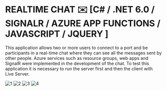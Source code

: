  # REALTIME CHAT ✉️ [C# / .NET 6.0 / SIGNALR / AZURE APP FUNCTIONS / JAVASCRIPT  / JQUERY ]

This application allows two or more users to connect to a port and be participants in a real-time chat where they can see all the messages sent by other people.
Azure services such as resource groups, web apps and SignalR were implemented in the development of the chat.
To test this application it is necessary to run the server first and then the client with Live Server.

![1](https://github.com/alvaroxavierarroyo/RealTimeChat---SignalR/assets/119838743/859ce006-aebe-41a7-9ef9-5904699c3943)
![2](https://github.com/alvaroxavierarroyo/RealTimeChat---SignalR/assets/119838743/e1c49bf7-5413-4994-9a3a-d29c3d8c8220)
![3](https://github.com/alvaroxavierarroyo/RealTimeChat---SignalR/assets/119838743/c64f8fb5-6694-48e7-ab59-9ce985853a04)
![4](https://github.com/alvaroxavierarroyo/RealTimeChat---SignalR/assets/119838743/7c4f268d-dca2-4d00-8907-2b1c7e44a391)
